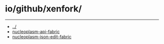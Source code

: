 # io/github/xenfork/

---
- [../](../index.md)
- [nucleoplasm-api-fabric](nucleoplasm-api-fabric/index.md)
- [nucleoplasm-json-edit-fabric](nucleoplasm-json-edit-fabric/index.md)
